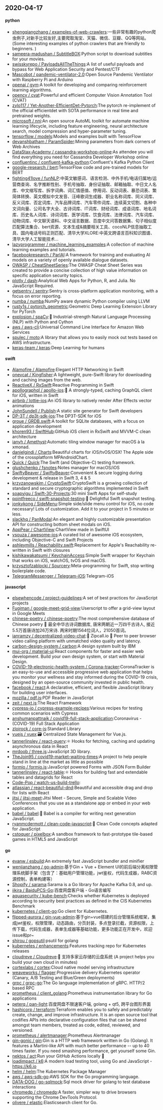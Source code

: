 ## 2020-04-17

#### python
* [shengqiangzhang / examples-of-web-crawlers](https://github.com/shengqiangzhang/examples-of-web-crawlers):一些非常有趣的python爬虫例子,对新手比较友好,主要爬取淘宝、天猫、微信、豆瓣、QQ等网站。(Some interesting examples of python crawlers that are friendly to beginners. )
* [sameera-madushan / SubtitleBOX](https://github.com/sameera-madushan/SubtitleBOX):Python script to download subtitles for your movies.
* [swisskyrepo / PayloadsAllTheThings](https://github.com/swisskyrepo/PayloadsAllTheThings):A list of useful payloads and bypass for Web Application Security and Pentest/CTF
* [Mascobot / pandemic-ventilator-2.0](https://github.com/Mascobot/pandemic-ventilator-2.0):Open Source Pandemic Ventilator with Raspberry Pi and Arduino
* [openai / gym](https://github.com/openai/gym):A toolkit for developing and comparing reinforcement learning algorithms.
* [opencv / cvat](https://github.com/opencv/cvat):Powerful and efficient Computer Vision Annotation Tool (CVAT)
* [zylo117 / Yet-Another-EfficientDet-Pytorch](https://github.com/zylo117/Yet-Another-EfficientDet-Pytorch):The pytorch re-implement of the official efficientdet with SOTA performance in real time and pretrained weights.
* [microsoft / nni](https://github.com/microsoft/nni):An open source AutoML toolkit for automate machine learning lifecycle, including feature engineering, neural architecture search, model compression and hyper-parameter tuning.
* [tensorflow / models](https://github.com/tensorflow/models):Models and examples built with TensorFlow
* [devanshbatham / ParamSpider](https://github.com/devanshbatham/ParamSpider):Mining parameters from dark corners of Web Archives
* [DataStax-Academy / cassandra-workshop-online](https://github.com/DataStax-Academy/cassandra-workshop-online):As attendee you will find everything you need for Cassandra Developer Workshop online
* [confluentinc / confluent-kafka-python](https://github.com/confluentinc/confluent-kafka-python):Confluent's Kafka Python Client
* [google-research / bert](https://github.com/google-research/bert):TensorFlow code and pre-trained models for BERT
* [fighting41love / funNLP](https://github.com/fighting41love/funNLP):中英文敏感词、语言检测、中外手机/电话归属地/运营商查询、名字推断性别、手机号抽取、身份证抽取、邮箱抽取、中日文人名库、中文缩写库、拆字词典、词汇情感值、停用词、反动词表、暴恐词表、繁简体转换、英文模拟中文发音、汪峰歌词生成器、职业名称词库、同义词库、反义词库、否定词库、汽车品牌词库、汽车零件词库、连续英文切割、各种中文词向量、公司名字大全、古诗词库、IT词库、财经词库、成语词库、地名词库、历史名人词库、诗词词库、医学词库、饮食词库、法律词库、汽车词库、动物词库、中文聊天语料、中文谣言数据、百度中文问答数据集、句子相似度匹配算法集合、bert资源、文本生成&摘要相关工具、cocoNLP信息抽取工具、国内电话号码正则匹配、清华大学XLORE:中英文跨语言百科知识图谱、清华大学人工智能技术…
* [lazyprogrammer / machine_learning_examples](https://github.com/lazyprogrammer/machine_learning_examples):A collection of machine learning examples and tutorials.
* [facebookresearch / ParlAI](https://github.com/facebookresearch/ParlAI):A framework for training and evaluating AI models on a variety of openly available dialogue datasets.
* [OWASP / CheatSheetSeries](https://github.com/OWASP/CheatSheetSeries):The OWASP Cheat Sheet Series was created to provide a concise collection of high value information on specific application security topics.
* [plotly / dash](https://github.com/plotly/dash):Analytical Web Apps for Python, R, and Julia. No JavaScript Required.
* [getsentry / sentry](https://github.com/getsentry/sentry):Sentry is cross-platform application monitoring, with a focus on error reporting.
* [numba / numba](https://github.com/numba/numba):NumPy aware dynamic Python compiler using LLVM
* [rusty1s / pytorch_geometric](https://github.com/rusty1s/pytorch_geometric):Geometric Deep Learning Extension Library for PyTorch
* [explosion / spaCy](https://github.com/explosion/spaCy):💫
Industrial-strength Natural Language Processing (NLP) with Python and Cython
* [aws / aws-cli](https://github.com/aws/aws-cli):Universal Command Line Interface for Amazon Web Services
* [spulec / moto](https://github.com/spulec/moto):A library that allows you to easily mock out tests based on AWS infrastructure.
* [keras-team / keras](https://github.com/keras-team/keras):Deep Learning for humans

#### swift
* [Alamofire / Alamofire](https://github.com/Alamofire/Alamofire):Elegant HTTP Networking in Swift
* [onevcat / Kingfisher](https://github.com/onevcat/Kingfisher):A lightweight, pure-Swift library for downloading and caching images from the web.
* [ReactiveX / RxSwift](https://github.com/ReactiveX/RxSwift):Reactive Programming in Swift
* [apollographql / apollo-ios](https://github.com/apollographql/apollo-ios):📱
A strongly-typed, caching GraphQL client for iOS, written in Swift
* [airbnb / lottie-ios](https://github.com/airbnb/lottie-ios):An iOS library to natively render After Effects vector animations
* [JohnSundell / Publish](https://github.com/JohnSundell/Publish):A static site generator for Swift developers
* [DP-3T / dp3t-sdk-ios](https://github.com/DP-3T/dp3t-sdk-ios):The DP3T-SDK for iOS
* [groue / GRDB.swift](https://github.com/groue/GRDB.swift):A toolkit for SQLite databases, with a focus on application development
* [khoren93 / SwiftHub](https://github.com/khoren93/SwiftHub):GitHub iOS client in RxSwift and MVVM-C clean architecture
* [ianyh / Amethyst](https://github.com/ianyh/Amethyst):Automatic tiling window manager for macOS à la xmonad.
* [danielgindi / Charts](https://github.com/danielgindi/Charts):Beautiful charts for iOS/tvOS/OSX! The Apple side of the crossplatform MPAndroidChart.
* [Quick / Quick](https://github.com/Quick/Quick):The Swift (and Objective-C) testing framework.
* [glushchenko / fsnotes](https://github.com/glushchenko/fsnotes):Notes manager for macOS/iOS
* [SwiftyBeaver / SwiftyBeaver](https://github.com/SwiftyBeaver/SwiftyBeaver):Convenient & secure logging during development & release in Swift 3, 4 & 5
* [krzyzanowskim / CryptoSwift](https://github.com/krzyzanowskim/CryptoSwift):CryptoSwift is a growing collection of standard and secure cryptographic algorithms implemented in Swift
* [soapyigu / Swift-30-Projects](https://github.com/soapyigu/Swift-30-Projects):30 mini Swift Apps for self-study
* [pointfreeco / swift-snapshot-testing](https://github.com/pointfreeco/swift-snapshot-testing):📸
Delightful Swift snapshot testing.
* [jonkykong / SideMenu](https://github.com/jonkykong/SideMenu):Simple side/slide menu control for iOS, no code necessary! Lots of customization. Add it to your project in 5 minutes or less.
* [slackhq / PanModal](https://github.com/slackhq/PanModal):An elegant and highly customizable presentation API for constructing bottom sheet modals on iOS.
* [AppPear / ChartView](https://github.com/AppPear/ChartView):ChartView made in SwiftUI
* [vsouza / awesome-ios](https://github.com/vsouza/awesome-ios):A curated list of awesome iOS ecosystem, including Objective-C and Swift Projects
* [ashleymills / Reachability.swift](https://github.com/ashleymills/Reachability.swift):Replacement for Apple's Reachability re-written in Swift with closures
* [kishikawakatsumi / KeychainAccess](https://github.com/kishikawakatsumi/KeychainAccess):Simple Swift wrapper for Keychain that works on iOS, watchOS, tvOS and macOS.
* [krzysztofzablocki / Sourcery](https://github.com/krzysztofzablocki/Sourcery):Meta-programming for Swift, stop writing boilerplate code.
* [TelegramMessenger / Telegram-iOS](https://github.com/TelegramMessenger/Telegram-iOS):Telegram-iOS

#### javascript
* [elsewhencode / project-guidelines](https://github.com/elsewhencode/project-guidelines):A set of best practices for JavaScript projects
* [Fugiman / google-meet-grid-view](https://github.com/Fugiman/google-meet-grid-view):Userscript to offer a grid-view layout in Google Meets
* [chinese-poetry / chinese-poetry](https://github.com/chinese-poetry/chinese-poetry):The most comprehensive database of Chinese poetry
🧶
最全中华古诗词数据库, 唐宋两朝近一万四千古诗人, 接近5.5万首唐诗加26万宋诗. 两宋时期1564位词人，21050首词。
* [ianramzy / decentralized-video-chat](https://github.com/ianramzy/decentralized-video-chat):🚀
Zipcall.io
🚀
Peer to peer browser video calling platform with unmatched video quality and latency.
* [carbon-design-system / carbon](https://github.com/carbon-design-system/carbon):A design system built by IBM
* [mui-org / material-ui](https://github.com/mui-org/material-ui):React components for faster and easier web development. Build your own design system, or start with Material Design.
* [COVID-19-electronic-health-system / Corona-tracker](https://github.com/COVID-19-electronic-health-system/Corona-tracker):CoronaTracker is an easy-to-use and accessible progressive web application that helps you monitor your wellness and stay informed during the COVID-19 crisis, designed by an open-source community invested in public health.
* [facebook / react](https://github.com/facebook/react):A declarative, efficient, and flexible JavaScript library for building user interfaces.
* [mozilla / pdf.js](https://github.com/mozilla/pdf.js):PDF Reader in JavaScript
* [zeit / next.js](https://github.com/zeit/next.js):The React Framework
* [cypress-io / cypress-example-recipes](https://github.com/cypress-io/cypress-example-recipes):Various recipes for testing common scenarios with Cypress
* [anshumanpattnaik / covid19-full-stack-application](https://github.com/anshumanpattnaik/covid19-full-stack-application):Coronavirus - (COVID-19) Full Stack Application
* [zloirock / core-js](https://github.com/zloirock/core-js):Standard Library
* [vuejs / vuex](https://github.com/vuejs/vuex):🗃️
Centralized State Management for Vue.js.
* [tannerlinsley / react-query](https://github.com/tannerlinsley/react-query):⚛️
Hooks for fetching, caching and updating asynchronous data in React
* [mrdoob / three.js](https://github.com/mrdoob/three.js):JavaScript 3D library.
* [TheJoin95 / covid19-market-waiting-times](https://github.com/TheJoin95/covid19-market-waiting-times):A project to help people stand in line at the market as little as possible
* [formio / formio.js](https://github.com/formio/formio.js):JavaScript powered Forms with JSON Form Builder
* [tannerlinsley / react-table](https://github.com/tannerlinsley/react-table):⚛️
Hooks for building fast and extendable tables and datagrids for React
* [Code-Pop / watch-us-build-trello](https://github.com/Code-Pop/watch-us-build-trello):
* [atlassian / react-beautiful-dnd](https://github.com/atlassian/react-beautiful-dnd):Beautiful and accessible drag and drop for lists with React
* [jitsi / jitsi-meet](https://github.com/jitsi/jitsi-meet):Jitsi Meet - Secure, Simple and Scalable Video Conferences that you use as a standalone app or embed in your web application.
* [babel / babel](https://github.com/babel/babel):🐠
Babel is a compiler for writing next generation JavaScript.
* [ryanmcdermott / clean-code-javascript](https://github.com/ryanmcdermott/clean-code-javascript):🛁
Clean Code concepts adapted for JavaScript
* [cstoquer / pixelbox](https://github.com/cstoquer/pixelbox):A sandbox framework to fast-prototype tile-based games in HTML5 and JavaScript

#### go
* [evanw / esbuild](https://github.com/evanw/esbuild):An extremely fast JavaScript bundler and minifier
* [wenjianzhang / go-admin](https://github.com/wenjianzhang/go-admin):基于Gin + Vue + Element UI的前后端分离权限管理系统脚手架（包含了：基础用户管理功能，jwt鉴权，代码生成器，RABC资源控制，表单构建等）
* [Shopify / sarama](https://github.com/Shopify/sarama):Sarama is a Go library for Apache Kafka 0.8, and up.
* [iikira / BaiduPCS-Go](https://github.com/iikira/BaiduPCS-Go):百度网盘客户端 - Go语言编写
* [aquasecurity / kube-bench](https://github.com/aquasecurity/kube-bench):Checks whether Kubernetes is deployed according to security best practices as defined in the CIS Kubernetes Benchmark
* [kubernetes / client-go](https://github.com/kubernetes/client-go):Go client for Kubernetes.
* [flipped-aurora / gin-vue-admin](https://github.com/flipped-aurora/gin-vue-admin):基于gin+vue搭建的后台管理系统框架，集成jwt鉴权，权限管理，动态路由，分页封装，多点登录拦截，资源权限，上传下载，代码生成器，表单生成器等基础功能，更多功能正在开发中，欢迎issue和pr~
* [shirou / gopsutil](https://github.com/shirou/gopsutil):psutil for golang
* [kubernetes / enhancements](https://github.com/kubernetes/enhancements):Features tracking repo for Kubernetes releases
* [cloudreve / Cloudreve](https://github.com/cloudreve/Cloudreve):🌈
支持多家云存储的云盘系统 (A project helps you build your own cloud in minutes)
* [cortexlabs / cortex](https://github.com/cortexlabs/cortex):Cloud native model serving infrastructure
* [weaveworks / flagger](https://github.com/weaveworks/flagger):Progressive delivery Kubernetes operator (Canary, A/B Testing and Blue/Green deployments)
* [grpc / grpc-go](https://github.com/grpc/grpc-go):The Go language implementation of gRPC. HTTP/2 based RPC
* [prometheus / client_golang](https://github.com/prometheus/client_golang):Prometheus instrumentation library for Go applications
* [peterq / pan-light](https://github.com/peterq/pan-light):百度网盘不限速客户端, golang + qt5, 跨平台图形界面
* [hashicorp / terraform](https://github.com/hashicorp/terraform):Terraform enables you to safely and predictably create, change, and improve infrastructure. It is an open source tool that codifies APIs into declarative configuration files that can be shared amongst team members, treated as code, edited, reviewed, and versioned.
* [prometheus / alertmanager](https://github.com/prometheus/alertmanager):Prometheus Alertmanager
* [gin-gonic / gin](https://github.com/gin-gonic/gin):Gin is a HTTP web framework written in Go (Golang). It features a Martini-like API with much better performance -- up to 40 times faster. If you need smashing performance, get yourself some Gin.
* [nektos / act](https://github.com/nektos/act):Run your GitHub Actions locally
🚀
* [loadimpact / k6](https://github.com/loadimpact/k6):A modern load testing tool, using Go and JavaScript - https://k6.io
* [helm / helm](https://github.com/helm/helm):The Kubernetes Package Manager
* [aws / aws-sdk-go](https://github.com/aws/aws-sdk-go):AWS SDK for the Go programming language.
* [DATA-DOG / go-sqlmock](https://github.com/DATA-DOG/go-sqlmock):Sql mock driver for golang to test database interactions
* [chromedp / chromedp](https://github.com/chromedp/chromedp):A faster, simpler way to drive browsers supporting the Chrome DevTools Protocol.
* [olivere / elastic](https://github.com/olivere/elastic):Elasticsearch client for Go.
